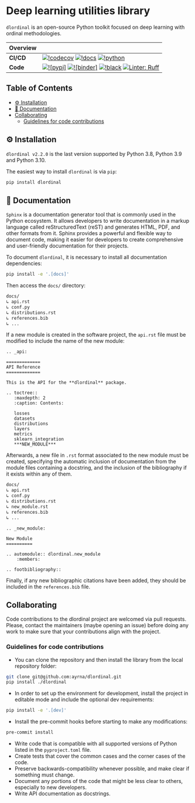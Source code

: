 # Deep learning utilities library

`dlordinal` is an open-source Python toolkit focused on deep learning with ordinal methodologies.

| Overview  |                                                                                                                                          |
|-----------|------------------------------------------------------------------------------------------------------------------------------------------|
| **CI/CD** | [![!codecov](https://img.shields.io/codecov/c/github/ayrna/dlordinal?label=codecov&logo=codecov)](https://codecov.io/gh/ayrna/dlordinal) [![!docs](https://readthedocs.org/projects/dlordinal/badge/?version=latest&style=flat)](https://dlordinal.readthedocs.io/en/latest/)  [![!python](https://img.shields.io/badge/python-3.8%20%7C%203.9%20%7C%203.10-blue)](https://www.python.org/) |
| **Code**  | [![![pypi]](https://img.shields.io/pypi/v/dlordinal)](https://pypi.org/project/dlordinal/2.0.0/) [![![binder]](https://mybinder.org/badge_logo.svg)](https://mybinder.org/v2/gh/ayrna/dlordinal/main?filepath=tutorials) [![!black](https://img.shields.io/badge/code%20style-black-000000.svg)](https://github.com/psf/black) [![Linter: Ruff](https://img.shields.io/badge/Linter-Ruff-brightgreen?style=flat-square)](https://github.com/charliermarsh/ruff)                     |


## Table of Contents
- [⚙️ Installation](#%EF%B8%8F-installation)
- [📖 Documentation](#-documentation)
- [Collaborating](#collaborating)
    - [Guidelines for code contributions](#guidelines-for-code-contributions)

## ⚙️ Installation

`dlordinal v2.2.0` is the last version supported by Python 3.8, Python 3.9 and Python 3.10.

The easiest way to install `dlordinal` is via `pip`:

```bash
pip install dlordinal
```

## 📖 Documentation

`Sphinx` is a documentation generator tool that is commonly used in the Python ecosystem. It allows developers to write documentation in a markup language called reStructuredText (reST) and generates HTML, PDF, and other formats from it. Sphinx provides a powerful and flexible way to document code, making it easier for developers to create comprehensive and user-friendly documentation for their projects.

To document `dlordinal`, it is necessary to install all documentation dependencies:

```bash
pip install -e '.[docs]'
```

Then access the `docs/` directory:

```bash
docs/
↳ api.rst
↳ conf.py
↳ distributions.rst
↳ references.bib
↳ ...
```

If a new module is created in the software project, the `api.rst` file must be modified to include the name of the new module:

```plaintext
.. _api:

=============
API Reference
=============

This is the API for the **dlordinal** package.

.. toctree::
   :maxdepth: 2
   :caption: Contents:

   losses
   datasets
   distributions
   layers
   metrics
   sklearn_integration
   ***NEW_MODULE***
```

Afterwards, a new file in `.rst` format associated to the new module must be created, specifying the automatic inclusion of documentation from the module files containing a docstring, and the inclusion of the bibliography if it exists within any of them.

```bash
docs/
↳ api.rst
↳ conf.py
↳ distributions.rst
↳ new_module.rst
↳ references.bib
↳ ...
```

```plaintext
.. _new_module:

New Module
==========

.. automodule:: dlordinal.new_module
    :members:

.. footbibliography::

```

Finally, if any new bibliographic citations have been added, they should be included in the `references.bib` file.

## Collaborating

Code contributions to the dlordinal project are welcomed via pull requests.
Please, contact the maintainers (maybe opening an issue) before doing any work to make sure that your contributions align with the project.

### Guidelines for code contributions

* You can clone the repository and then install the library from the local repository folder:

```bash
git clone git@github.com:ayrna/dlordinal.git
pip install ./dlordinal
```

* In order to set up the environment for development, install the project in editable mode and include the optional dev requirements:
```bash
pip install -e '.[dev]'
```
* Install the pre-commit hooks before starting to make any modifications:
```bash
pre-commit install
```
* Write code that is compatible with all supported versions of Python listed in the `pyproject.toml` file.
* Create tests that cover the common cases and the corner cases of the code.
* Preserve backwards-compatibility whenever possible, and make clear if something must change.
* Document any portions of the code that might be less clear to others, especially to new developers.
* Write API documentation as docstrings.
